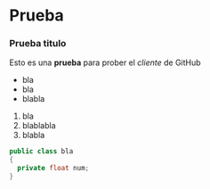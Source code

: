 Prueba
======

### Prueba titulo
Esto es una **prueba** para prober el *cliente* de GitHub

* bla
* bla
* blabla


1. bla
2. blablabla
3. blabla

```csharp
public class bla
{
  private float num;
}
```
